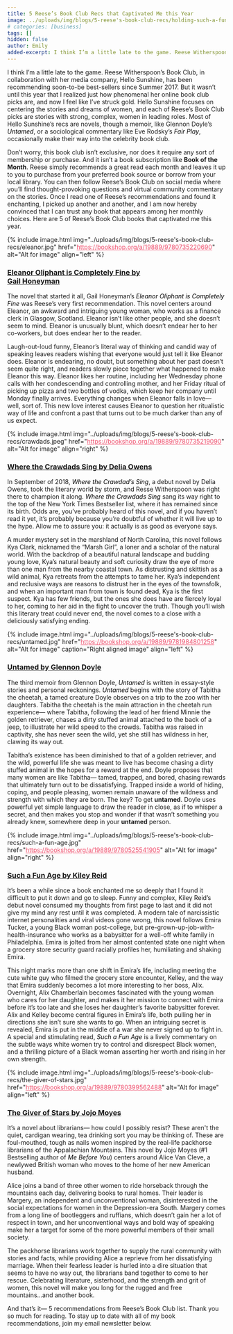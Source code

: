 ```yaml
---
title: 5 Reese’s Book Club Recs that Captivated Me this Year
image: ../uploads/img/blogs/5-reese's-book-club-recs/holding-such-a-fun-age.jpg
# categories: [business]
tags: []
hidden: false
author: Emily
added-excerpt: I think I’m a little late to the game. Reese Witherspoon’s Book Club, in collaboration with her media company, Hello Sunshine, has been recommending soon-to-be best-sellers since Summer 2017. But it wasn’t until this year that I realized just how phenomenal her online book club picks are, and now I feel like I’ve struck gold.
---
```


<style> em {color: black;} p a {color: #f0506e;}</style>

I think I’m a little late to the game. Reese Witherspoon’s Book Club, in collaboration with her media company, Hello Sunshine, has been recommending soon-to-be best-sellers since Summer 2017. But it wasn’t until this year that I realized just how phenomenal her online book club picks are, and now I feel like I’ve struck gold. Hello Sunshine focuses on centering the stories and dreams of women, and each of Reese’s Book Club picks are stories with strong, complex, women in leading roles. Most of Hello Sunshine’s recs are novels, though a memoir, like Glennon Doyle’s _Untamed_, or a sociological commentary like Eve Rodsky’s _Fair Play_, occasionally make their way into the celebrity book club.

Don’t worry, this book club isn’t exclusive, nor does it require any sort of membership or purchase. And it isn’t a book subscription like **Book of the Month**. Reese simply recommends a great read each month and leaves it up to you to purchase from your preferred book source or borrow from your local library. You can then follow Reese’s Book Club on social media where you’ll find thought-provoking questions and virtual community commentary on the stories. Once I read one of Reese’s recommendations and found it enchanting, I picked up another and another, and I am now hereby convinced that I can trust any book that appears among her monthly choices. Here are 5 of Reese’s Book Club books that captivated me this year.

{% include image.html img="../uploads/img/blogs/5-reese's-book-club-recs/eleanor.jpg" href="https://bookshop.org/a/19889/9780735220690" alt="Alt for image" align="left" %}

### [Eleanor Oliphant is Completely Fine by <br>Gail Honeyman](https://bookshop.org/a/19889/9780735220690)

The novel that started it all, Gail Honeyman’s _Eleanor Oliphant is Completely Fine_ was Reese’s very first recommendation. This novel centers around Eleanor, an awkward and intriguing young woman, who works as a finance clerk in Glasgow, Scotland. Eleanor isn’t like other people, and she doesn’t seem to mind. Eleanor is unusually blunt, which doesn’t endear her to her co-workers, but does endear her to the reader.

Laugh-out-loud funny, Eleanor’s literal way of thinking and candid way of speaking leaves readers wishing that everyone would just tell it like Eleanor does. Eleanor is endearing, no doubt, but something about her past doesn’t seem quite right, and readers slowly piece together what happened to make Eleanor this way. Eleanor likes her routine, including her Wednesday phone calls with her condescending and controlling mother, and her Friday ritual of picking up pizza and two bottles of vodka, which keep her company until Monday finally arrives. Everything changes when Eleanor falls in love— well, sort of. This new love interest causes Eleanor to question her ritualistic way of life and confront a past that turns out to be much darker than any of us expect.

{% include image.html img="../uploads/img/blogs/5-reese's-book-club-recs/crawdads.jpeg" href="https://bookshop.org/a/19889/9780735219090" alt="Alt for image" align="right" %}

### [Where the Crawdads Sing by Delia Owens](https://bookshop.org/a/19889/9780735219090)

In September of 2018, _Where the Crawdad’s Sing_, a debut novel by Delia Owens, took the literary world by storm, and Resse Witherspoon was right there to champion it along. _Where the Crawdads Sing_ sang its way right to the top of the New York Times Bestseller list, where it has remained since its birth. Odds are, you’ve probably heard of this novel, and if you haven’t read it yet, it’s probably because you’re doubtful of whether it will live up to the hype. Allow me to assure you: it actually is as good as everyone says.

A murder mystery set in the marshland of North Carolina, this novel follows Kya Clark, nicknamed the “Marsh Girl”, a loner and a scholar of the natural world. With the backdrop of a beautiful natural landscape and budding young love, Kya’s natural beauty and soft curiosity draw the eye of more than one man from the nearby coastal town. As distrusting and skittish as a wild animal, Kya retreats from the attempts to tame her. Kya’s independent and reclusive ways are reasons to distrust her in the eyes of the townsfolk, and when an important man from town is found dead, Kya is the first suspect. Kya has few friends, but the ones she does have are fiercely loyal to her, coming to her aid in the fight to uncover the truth. Though you’ll wish this literary treat could never end, the novel comes to a close with a deliciously satisfying ending.

{% include image.html img="../uploads/img/blogs/5-reese's-book-club-recs/untamed.jpg" href="https://bookshop.org/a/19889/9781984801258" alt="Alt for image" caption="Right aligned image" align="left" %}

### [Untamed by Glennon Doyle](https://bookshop.org/a/19889/9781984801258)

The third memoir from Glennon Doyle, _Untamed_ is written in essay-style stories and personal reckonings. _Untamed_ begins with the story of Tabitha the cheetah, a tamed creature Doyle observes on a trip to the zoo with her daughters. Tabitha the cheetah is the main attraction in the cheetah run experience— where Tabitha, following the lead of her friend Minnie the golden retriever, chases a dirty stuffed animal attached to the back of a jeep, to illustrate her wild speed to the crowds. Tabitha was raised in captivity, she has never seen the wild, yet she still has wildness in her, clawing its way out.

Tabitha’s existence has been diminished to that of a golden retriever, and the wild, powerful life she was meant to live has become chasing a dirty stuffed animal in the hopes for a reward at the end. Doyle proposes that many women are like Tabitha— tamed, trapped, and bored, chasing rewards that ultimately turn out to be dissatisfying. Trapped inside a world of hiding, coping, and people pleasing, women remain unaware of the wildness and strength with which they are born. The key? To get **untamed**. Doyle uses powerful yet simple language to draw the reader in close, as if to whisper a secret, and then makes you stop and wonder if that wasn’t something you already knew, somewhere deep in your **untamed** person.

{% include image.html img="../uploads/img/blogs/5-reese's-book-club-recs/such-a-fun-age.jpg" href="https://bookshop.org/a/19889/9780525541905" alt="Alt for image" align="right" %}

### [Such a Fun Age by Kiley Reid](https://bookshop.org/a/19889/9780525541905)

It’s been a while since a book enchanted me so deeply that I found it difficult to put it down and go to sleep. Funny and complex, Kiley Reid’s debut novel consumed my thoughts from first page to last and it did not give my mind any rest until it was completed. A modern tale of narcissistic internet personalities and viral videos gone wrong, this novel follows Emira Tucker, a young Black woman post-college, but pre-grown-up-job-with-health-insurance who works as a babysitter for a well-off white family in Philadelphia. Emira is jolted from her almost contented state one night when a grocery store security guard racially profiles her, humiliating and shaking Emira.

This night marks more than one shift in Emira’s life, including meeting the cute white guy who filmed the grocery store encounter, Kelley, and the way that Emira suddenly becomes a lot more interesting to her boss, Alix. Overnight, Alix Chamberlain becomes fascinated with the young woman who cares for her daughter, and makes it her mission to connect with Emira before it’s too late and she loses her daughter’s favorite babysitter forever. Alix and Kelley become central figures in Emira’s life, both pulling her in directions she isn’t sure she wants to go. When an intriguing secret is revealed, Emira is put in the middle of a war she never signed up to fight in. A special and stimulating read, _Such a Fun Age_ is a lively commentary on the subtle ways white women try to control and disrespect Black women, and a thrilling picture of a Black woman asserting her worth and rising in her own strength.

{% include image.html img="../uploads/img/blogs/5-reese's-book-club-recs/the-giver-of-stars.jpg" href="https://bookshop.org/a/19889/9780399562488" alt="Alt for image" align="left" %}

### [The Giver of Stars by Jojo Moyes](https://bookshop.org/a/19889/9780399562488)

It’s a novel about librarians— how could I possibly resist? These aren't the quiet, cardigan wearing, tea drinking sort you may be thinking of. These are foul-mouthed, tough as nails women inspired by the real-life packhorse librarians of the Appalachian Mountains. This novel by Jojo Moyes (#1 Bestselling author of _Me Before You_) centers around Alice Van Cleve, a newlywed British woman who moves to the home of her new American husband.

Alice joins a band of three other women to ride horseback through the mountains each day, delivering books to rural homes. Their leader is Margery, an independent and unconventional woman, disinterested in the social expectations for women in the Depression-era South. Margery comes from a long line of bootleggers and ruffians, which doesn’t gain her a lot of respect in town, and her unconventional ways and bold way of speaking make her a target for some of the more powerful members of their small society.

The packhorse librarians work together to supply the rural community with stories and facts, while providing Alice a reprieve from her dissatisfying marriage. When their fearless leader is hurled into a dire situation that seems to have no way out, the librarians band together to come to her rescue. Celebrating literature, sisterhood, and the strength and grit of women, this novel will make you long for the rugged and free mountains...and another book.

And that’s it— 5 recommendations from Reese’s Book Club list. Thank you so much for reading. To stay up to date with all of my book recommendations, join my email newsletter below.
